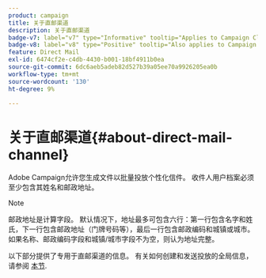 ```yaml
---
product: campaign
title: 关于直邮渠道
description: 关于直邮渠道
badge-v7: label="v7" type="Informative" tooltip="Applies to Campaign Classic v7"
badge-v8: label="v8" type="Positive" tooltip="Also applies to Campaign v8"
feature: Direct Mail
exl-id: 6474cf2e-c4db-4430-b001-18bf4911b0ea
source-git-commit: 6dc6aeb5adeb82d527b39a05ee70a9926205ea0b
workflow-type: tm+mt
source-wordcount: '130'
ht-degree: 9%

---
```


# 关于直邮渠道{#about-direct-mail-channel}



Adobe Campaign允许您生成文件以批量投放个性化信件。 收件人用户档案必须至少包含其姓名和邮政地址。

>[!NOTE]
>
>邮政地址是计算字段。 默认情况下，地址最多可包含六行：第一行包含名字和姓氏，下一行包含邮政地址（门牌号码等），最后一行包含邮政编码和城镇或城市。\
>如果名称、邮政编码字段和城镇/城市字段不为空，则认为地址完整。

以下部分提供了专用于直邮渠道的信息。 有关如何创建和发送投放的全局信息，请参阅 [本节](steps-about-delivery-creation-steps.md).
